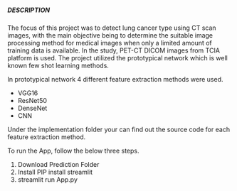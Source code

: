 ##### DESCRIPTION


The focus of this project was to detect lung cancer type using CT scan images, with the main objective being to determine the suitable image processing method for medical images when only a limited amount of training data is available. In the study, PET-CT DICOM images from TCIA platform is used. The project utilized the prototypical network which is well known few shot learning methods.

In prototypical network 4 different feature extraction methods were used.


- VGG16
- ResNet50
- DenseNet
- CNN



Under the implementation folder your can find out the source code for each feature extraction method.

To run the App, follow the below three steps.

1. Download Prediction Folder
2. Install PIP install streamlit
3. streamlit run App.py





